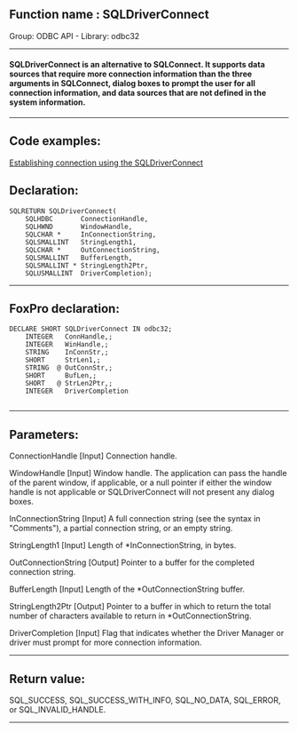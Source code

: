 
## Function name : SQLDriverConnect
Group: ODBC API - Library: odbc32    
***  


#### SQLDriverConnect is an alternative to SQLConnect. It supports data sources that require more connection information than the three arguments in SQLConnect, dialog boxes to prompt the user for all connection information, and data sources that are not defined in the system information.
***  


## Code examples:
[Establishing connection using the SQLDriverConnect](../../samples/sample_290.md)  

## Declaration:
```foxpro  
SQLRETURN SQLDriverConnect(
	SQLHDBC       ConnectionHandle,
	SQLHWND       WindowHandle,
	SQLCHAR *     InConnectionString,
	SQLSMALLINT   StringLength1,
	SQLCHAR *     OutConnectionString,
	SQLSMALLINT   BufferLength,
	SQLSMALLINT * StringLength2Ptr,
	SQLUSMALLINT  DriverCompletion);  
```  
***  


## FoxPro declaration:
```foxpro  
DECLARE SHORT SQLDriverConnect IN odbc32;
	INTEGER   ConnHandle,;
	INTEGER   WinHandle,;
	STRING    InConnStr,;
	SHORT     StrLen1,;
	STRING  @ OutConnStr,;
	SHORT     BufLen,;
	SHORT   @ StrLen2Ptr,;
	INTEGER   DriverCompletion
  
```  
***  


## Parameters:
ConnectionHandle 
[Input]
Connection handle. 

WindowHandle 
[Input]
Window handle. The application can pass the handle of the parent window, if applicable, or a null pointer if either the window handle is not applicable or SQLDriverConnect will not present any dialog boxes. 

InConnectionString 
[Input]
A full connection string (see the syntax in "Comments"), a partial connection string, or an empty string. 

StringLength1 
[Input]
Length of *InConnectionString, in bytes. 

OutConnectionString 
[Output]
Pointer to a buffer for the completed connection string. 

BufferLength 
[Input]
Length of the *OutConnectionString buffer. 

StringLength2Ptr 
[Output]
Pointer to a buffer in which to return the total number of characters available to return in *OutConnectionString. 

DriverCompletion 
[Input]
Flag that indicates whether the Driver Manager or driver must prompt for more connection information.  
***  


## Return value:
SQL_SUCCESS, SQL_SUCCESS_WITH_INFO, SQL_NO_DATA, SQL_ERROR, or SQL_INVALID_HANDLE.  
***  

